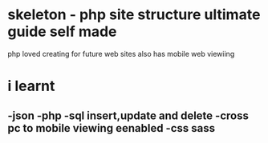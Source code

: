 # skeleton - php site structure ultimate guide self made

php loved creating for future web sites also has mobile web viewiing

# i learnt
-json
-php
-sql insert,update and delete
-cross pc to mobile viewing eenabled 
-css sass 
-

